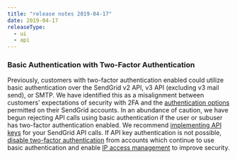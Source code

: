 ```yaml
---
title: "release notes 2019-04-17"
date: 2019-04-17
releaseType:
  - ui
  - api
---
```


### Basic Authentication with Two-Factor Authentication

Previously, customers with two-factor authentication enabled could utilize basic authentication over the SendGrid v2 API, v3 API (excluding v3 mail send), or SMTP. We have identified this as a misalignment between customers’ expectations of security with 2FA and the [authentication options]({{root_url}}/for-developers/sending-email/authentication/) permitted on their SendGrid accounts. In an abundance of caution, we have begun rejecting API calls using basic authentication if the user or subuser has two-factor authentication enabled. We recommend [implementing API keys]({{root_url}}/ui/account-and-settings/api-keys/) for your SendGrid API calls. If API key authentication is not possible,  [disable two-factor authentication]({{root_url}}/ui/account-and-settings/two-factor-authentication/#disabling-two-factor-authentication/) from accounts which continue to use basic authentication and enable [IP access management]({{root_url}}/ui/account-and-settings/ip-access-management/) to improve security.
